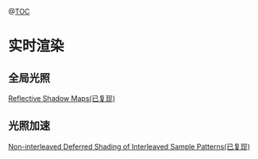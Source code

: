 
@[TOC](图形学论文)
# 实时渲染
## 全局光照
 [Reflective Shadow Maps(已复现)](https://blog.csdn.net/qq_33536981/article/details/106720967)
## 光照加速
[Non-interleaved Deferred Shading of Interleaved Sample Patterns(已复现)](https://blog.csdn.net/qq_33536981/article/details/106863770)
